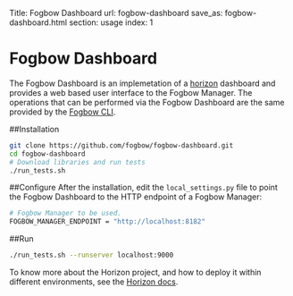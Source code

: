 Title: Fogbow Dashboard
url: fogbow-dashboard
save_as: fogbow-dashboard.html
section: usage
index: 1

Fogbow Dashboard
==========
The Fogbow Dashboard is an implemetation of a [horizon](https://github.com/openstack/horizon) dashboard and provides a web based user interface to the Fogbow Manager. The operations that can be performed via the Fogbow Dashboard are the same provided by the [Fogbow CLI](http://www.fogbowcloud.org/fogbow-cli).

##Installation

```bash
git clone https://github.com/fogbow/fogbow-dashboard.git
cd fogbow-dashboard
# Download libraries and run tests
./run_tests.sh
```

##Configure
After the installation, edit the ```local_settings.py``` file to point the Fogbow Dashboard to the HTTP endpoint of a Fogbow Manager:

``` bash
# Fogbow Manager to be used.
FOGBOW_MANAGER_ENDPOINT = "http://localhost:8182"
```

##Run
``` bash
./run_tests.sh --runserver localhost:9000
```

To know more about the Horizon project, and how to deploy it within different environments, see the [Horizon docs](http://docs.openstack.org/developer/horizon/index.html).
